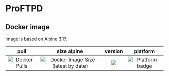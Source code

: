 # ProFTPD

## Docker image

Image is based on [Alpine 3.17](https://hub.docker.com/repository/docker/johann8/proftpd/general).

| pull | size alpine | version | platform |
|:---------------------------------:|:--------------------------------:|:----------------------------------:|:--------------------------------:|
| ![Docker Pulls](https://img.shields.io/docker/pulls/johann8/proftpd?style=flat-square) | ![Docker Image Size (latest by date)](https://img.shields.io/docker/image-size/johann8/proftpd/latest) | [![](https://img.shields.io/docker/v/johann8/proftpd?sort=date)](https://hub.docker.com/r/johann8/proftpd/tags "Version badge") | ![](https://img.shields.io/badge/platform-amd64-blue "Platform badge") |

